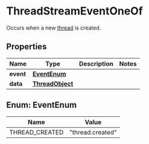 

# ThreadStreamEventOneOf

Occurs when a new [thread](/docs/api-reference/threads/object) is created.

## Properties

| Name | Type | Description | Notes |
|------------ | ------------- | ------------- | -------------|
|**event** | [**EventEnum**](#EventEnum) |  |  |
|**data** | [**ThreadObject**](ThreadObject.md) |  |  |



## Enum: EventEnum

| Name | Value |
|---- | -----|
| THREAD_CREATED | &quot;thread.created&quot; |



